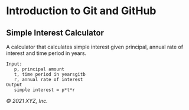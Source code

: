# Introduction to Git and GitHub

## Simple Interest Calculator

A calculator that calculates simple interest given principal, annual rate of interest and time period in years.

```
Input:
   p, principal amount
   t, time period in yearsgitb
   r, annual rate of interest
Output
   simple interest = p*t*r
```

_© 2021 XYZ, Inc._
